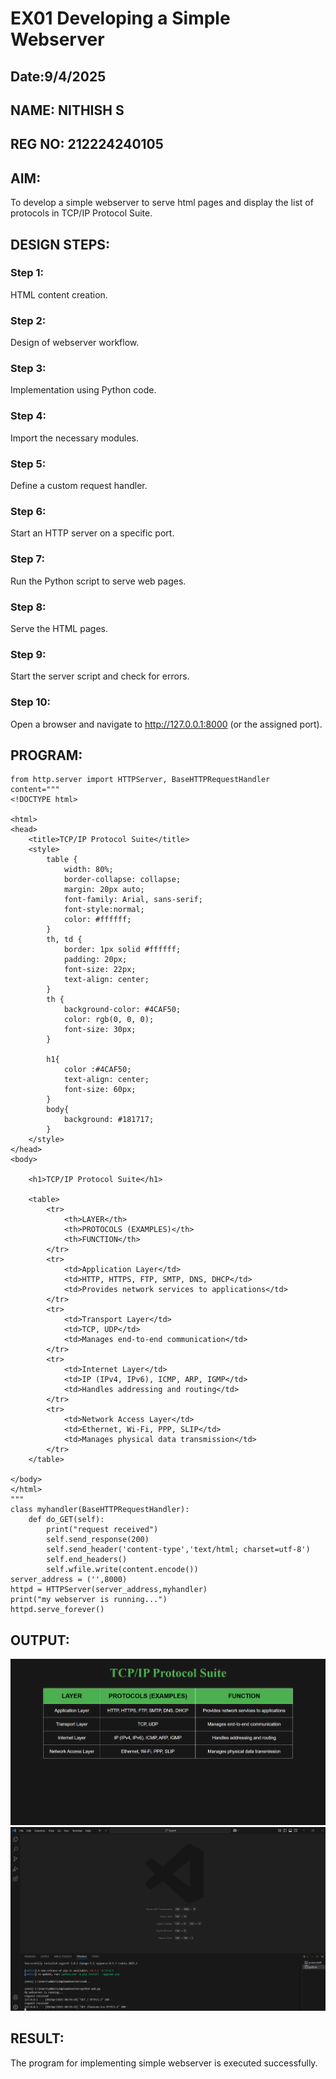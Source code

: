 # EX01 Developing a Simple Webserver
## Date:9/4/2025
## NAME: NITHISH S
## REG NO: 212224240105

## AIM:
To develop a simple webserver to serve html pages and display the list of protocols in TCP/IP Protocol Suite.

## DESIGN STEPS:
### Step 1: 
HTML content creation.

### Step 2:
Design of webserver workflow.

### Step 3:
Implementation using Python code.

### Step 4:
Import the necessary modules.

### Step 5:
Define a custom request handler.

### Step 6:
Start an HTTP server on a specific port.

### Step 7:
Run the Python script to serve web pages.

### Step 8:
Serve the HTML pages.

### Step 9:
Start the server script and check for errors.

### Step 10:
Open a browser and navigate to http://127.0.0.1:8000 (or the assigned port).

## PROGRAM:
```
from http.server import HTTPServer, BaseHTTPRequestHandler
content="""
<!DOCTYPE html>

<html>
<head>
    <title>TCP/IP Protocol Suite</title>
    <style>
        table {
            width: 80%;
            border-collapse: collapse;
            margin: 20px auto;
            font-family: Arial, sans-serif;
            font-style:normal;
            color: #ffffff;
        }
        th, td {
            border: 1px solid #ffffff;
            padding: 20px;
            font-size: 22px;
            text-align: center;
        }
        th {
            background-color: #4CAF50;
            color: rgb(0, 0, 0);
            font-size: 30px;
        }
        
        h1{
            color :#4CAF50;
            text-align: center;
            font-size: 60px;
        }
        body{
            background: #181717;
        }
    </style>
</head>
<body>

    <h1>TCP/IP Protocol Suite</h1>

    <table>
        <tr>
            <th>LAYER</th>
            <th>PROTOCOLS (EXAMPLES)</th>
            <th>FUNCTION</th>
        </tr>
        <tr>
            <td>Application Layer</td>
            <td>HTTP, HTTPS, FTP, SMTP, DNS, DHCP</td>
            <td>Provides network services to applications</td>
        </tr>
        <tr>
            <td>Transport Layer</td>
            <td>TCP, UDP</td>
            <td>Manages end-to-end communication</td>
        </tr>
        <tr>
            <td>Internet Layer</td>
            <td>IP (IPv4, IPv6), ICMP, ARP, IGMP</td>
            <td>Handles addressing and routing</td>
        </tr>
        <tr>
            <td>Network Access Layer</td>
            <td>Ethernet, Wi-Fi, PPP, SLIP</td>
            <td>Manages physical data transmission</td>
        </tr>
    </table>

</body>
</html>
"""
class myhandler(BaseHTTPRequestHandler):
    def do_GET(self):
        print("request received")
        self.send_response(200)
        self.send_header('content-type','text/html; charset=utf-8')
        self.end_headers()
        self.wfile.write(content.encode())
server_address = ('',8000)
httpd = HTTPServer(server_address,myhandler)
print("my webserver is running...")
httpd.serve_forever()

```

## OUTPUT:
![alt text](fghjok.png)
![alt text](<Screenshot 2025-04-09 085945.png>)
## RESULT:
The program for implementing simple webserver is executed successfully.
